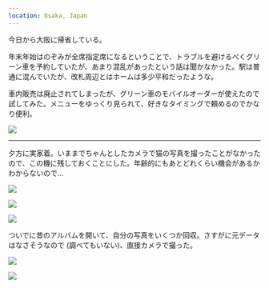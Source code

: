 ```yaml
---
location: Osaka, Japan
---
```


今日から大阪に帰省している。

年末年始はのぞみが全席指定席になるということで、トラブルを避けるべくグリーン車を予約していたが、あまり混乱があったという話は聞かなかった。駅は普通に混んでいたが、改札周辺とはホームは多少平和だったような。

車内販売は廃止されてしまったが、グリーン車のモバイルオーダーが使えたので試してみた。メニューをゆっくり見られて、好きなタイミングで頼めるのでかなり便利。

![](https://photos.old.apkas.net/medium/202312/20231230-120807.webp)

---

夕方に実家着。いままでちゃんとしたカメラで猫の写真を撮ったことがなかったので、この機に残しておくことにした。年齢的にもあとどれくらい機会があるかわからないので...

![](https://photos.old.apkas.net/medium/202312/20231230-155606.webp)

![](https://photos.old.apkas.net/medium/202312/20231230-162549.webp)

![](https://photos.old.apkas.net/medium/202312/20231230-162738.webp)

ついでに昔のアルバムを開いて、自分の写真をいくつか回収。さすがに元データはなさそうなので (調べてもいない)、直接カメラで撮った。

![](https://photos.old.apkas.net/medium/202312/20231230-171013.webp)

![](https://photos.old.apkas.net/medium/202312/20231230-171147.webp)
